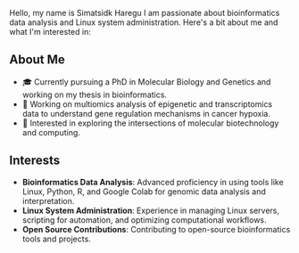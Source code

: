 Hello, my name is Simatsidk Haregu
I am passionate about bioinformatics data analysis and Linux system administration. Here's a bit about me and what I'm interested in:
## About Me
- 🎓 Currently pursuing a PhD in Molecular Biology and Genetics and working on my thesis in bioinformatics.
- 💼 Working on multiomics analysis of epigenetic and transcriptomics data to understand gene regulation mechanisms in cancer hypoxia.
- 🌱 Interested in exploring the intersections of molecular biotechnology and computing.
## Interests
- **Bioinformatics Data Analysis**: Advanced proficiency in using tools like Linux, Python, R, and Google Colab for genomic data analysis and interpretation.
- **Linux System Administration**: Experience in managing Linux servers, scripting for automation, and optimizing computational workflows.
- **Open Source Contributions**: Contributing to open-source bioinformatics tools and projects.
